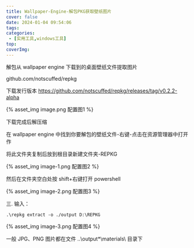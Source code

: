 ```yaml
---
title: Wallpaper-Engine-解包PKG获取壁纸图片
cover: false
date: 2024-01-04 09:54:06
tags:
categories:
 - [实用工具,windows工具]
top:
coverImg:
---
```

解包从 wallpaper engine 下载到的桌面壁纸文件提取图片

github.com/notscuffed/repkg

下载发行版本  https://github.com/notscuffed/repkg/releases/tag/v0.2.2-alpha

{% asset_img image.png 配置图1 %}

下载完成后解压缩

在 wallpaper engine 中找到你要解包的壁纸文件-右键-点击在资源管理器中打开作

将此文件夹复制后放到根目录新建文件夹-REPKG 

{% asset_img image-1.png 配置图2 %}

然后在文件夹空白处按 shift+右键打开 powershell

{% asset_img image-2.png 配置图3 %}

三. 输入：

`.\repkg extract -o ./output D:\REPKG`

{% asset_img image-3.png 配置图4 %}

一般 JPG、PNG 图片都在文件 ..\output\*\materials\ 目录下

